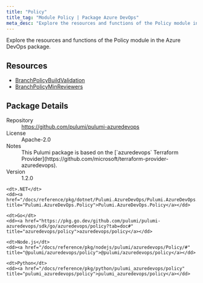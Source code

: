 ```yaml
---
title: "Policy"
title_tag: "Module Policy | Package Azure DevOps"
meta_desc: "Explore the resources and functions of the Policy module in the Azure DevOps package."
---
```


<!-- WARNING: this file was generated by Pulumi Docs Generator. -->
<!-- Do not edit by hand unless you're certain you know what you are doing! -->

Explore the resources and functions of the Policy module in the Azure DevOps package.

<h2 id="resources">Resources</h2>
<ul class="api">
    <li><a href="branchpolicybuildvalidation" title="BranchPolicyBuildValidation"><span class="symbol resource"></span>BranchPolicyBuildValidation</a></li>
    <li><a href="branchpolicyminreviewers" title="BranchPolicyMinReviewers"><span class="symbol resource"></span>BranchPolicyMinReviewers</a></li>
</ul>

<h2 id="package-details">Package Details</h2>
<dl class="package-details">
	<dt>Repository</dt>
	<dd><a href="https://github.com/pulumi/pulumi-azuredevops">https://github.com/pulumi/pulumi-azuredevops</a></dd>
	<dt>License</dt>
	<dd>Apache-2.0</dd>
	<dt>Notes</dt>
	<dd>This Pulumi package is based on the [`azuredevops` Terraform Provider](https://github.com/microsoft/terraform-provider-azuredevops).</dd>
	<dt>Version</dt>
	<dd>1.2.0</dd>
</dl>



<dl class="tabular">

    <dt>.NET</dt>
    <dd><a href="/docs/reference/pkg/dotnet/Pulumi.AzureDevOps/Pulumi.AzureDevOps.Policy.html" title="Pulumi.AzureDevOps.Policy">Pulumi.AzureDevOps.Policy</a></dd>

    <dt>Go</dt>
    <dd><a href="https://pkg.go.dev/github.com/pulumi/pulumi-azuredevops/sdk/go/azuredevops/policy?tab=doc#" title="azuredevops/policy">azuredevops/policy</a></dd>

    <dt>Node.js</dt>
    <dd><a href="/docs/reference/pkg/nodejs/pulumi/azuredevops/Policy/#" title="@pulumi/azuredevops/policy">@pulumi/azuredevops/policy</a></dd>

    <dt>Python</dt>
    <dd><a href="/docs/reference/pkg/python/pulumi_azuredevops/policy" title="pulumi_azuredevops/policy">pulumi_azuredevops/policy</a></dd>

</dl>

